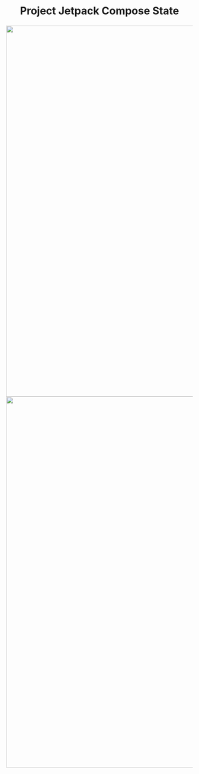 

<h1 align="center">Project Jetpack Compose State</h1>

###

<img align="left" height="1000" src="https://cdn.discordapp.com/attachments/914572071114264659/1148966371410051132/img_prj_sabado.png"  />

###

<img align="right" height="1000" src="https://cdn.discordapp.com/attachments/914572071114264659/1148966371867238422/img_prj_sabado_2.png"  />

###
